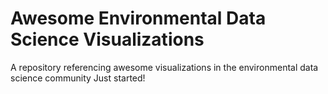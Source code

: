 # Awesome Environmental Data Science Visualizations
A repository referencing awesome visualizations in the environmental data science community
Just started!

